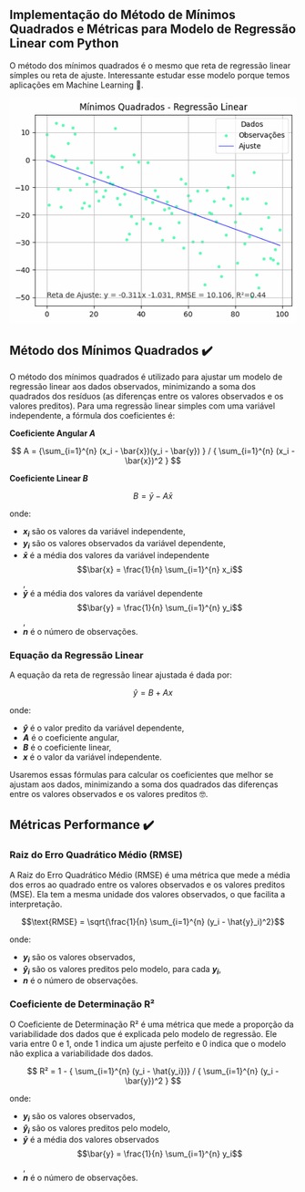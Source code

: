 ## Implementação do Método de Mínimos Quadrados e Métricas para Modelo de Regressão Linear com Python
O método dos mínimos quadrados é o mesmo que reta de regressão linear símples ou reta de ajuste.
Interessante estudar esse modelo porque temos aplicações em Machine Learning 🦾.

![Imagem 1](/imgs/exemplo_gif.gif)



## Método dos Mínimos Quadrados ✔️

O método dos mínimos quadrados é utilizado para ajustar um modelo de regressão linear aos dados observados, minimizando a soma dos quadrados dos resíduos (as diferenças entre os valores observados e os valores preditos).
Para uma regressão linear simples com uma variável independente, a fórmula dos coeficientes é:

**Coeficiente Angular $A$**

$$ 
A = {\sum_{i=1}^{n} (x_i - \bar{x})(y_i - \bar{y}) } / { \sum_{i=1}^{n} (x_i - \bar{x})^2 }
$$

**Coeficiente Linear $B$**

$$ B = \bar{y} - A \bar{x} $$

onde:
- **$x_i$**  são os valores da variável independente,
- **$y_i$** são os valores observados da variável dependente,
- **$\bar{x}$** é a média dos valores da variável independente $$\bar{x} = \frac{1}{n} \sum_{i=1}^{n} x_i$$,
- **$\bar{y}$** é a média dos valores da variável dependente $$\bar{y} = \frac{1}{n} \sum_{i=1}^{n} y_i$$,
- **$n$** é o número de observações.

### Equação da Regressão Linear
A equação da reta de regressão linear ajustada é dada por:

$$ \hat{y} = B + A x $$

onde:
- **$\hat{y}$** é o valor predito da variável dependente,
- **$A$** é o coeficiente angular,
- **$B$** é o coeficiente linear,
- **$x$** é o valor da variável independente.

Usaremos essas fórmulas para calcular os coeficientes que melhor se ajustam aos dados, minimizando a soma dos quadrados das diferenças entre os valores observados e os valores preditos 🤓.

## Métricas Performance ✔️

### Raiz do Erro Quadrático Médio (RMSE)

A Raiz do Erro Quadrático Médio (RMSE) é uma métrica que mede a média dos erros ao quadrado entre os valores observados e os valores preditos (MSE). Ela tem a mesma unidade dos valores observados, o que facilita a interpretação.

$$\text{RMSE} = \sqrt{\frac{1}{n} \sum_{i=1}^{n} (y_i - \hat{y}_i)^2}$$

onde:
- **$y_i$** são os valores observados,
- **$\hat{y}_i$** são os valores preditos pelo modelo, para cada **$y_i$**,
- **$n$** é o número de observações.

### Coeficiente de Determinação R²

O Coeficiente de Determinação R² é uma métrica que mede a proporção da variabilidade dos dados que é explicada pelo modelo de regressão. Ele varia entre 0 e 1, onde 1 indica um ajuste perfeito e 0 indica que o modelo não explica a variabilidade dos dados.

$$ 
R² = 1 - { \sum_{i=1}^{n} (y_i - \hat{y_i})} / { \sum_{i=1}^{n} (y_i - \bar{y})^2 }
$$


onde:
- **$y_i$** são os valores observados,
- **$\hat{y}_i$** são os valores preditos pelo modelo,
- **$\bar{y}$** é a média dos valores observados $$\bar{y} = \frac{1}{n} \sum_{i=1}^{n} y_i$$,
- **$n$** é o número de observações.


